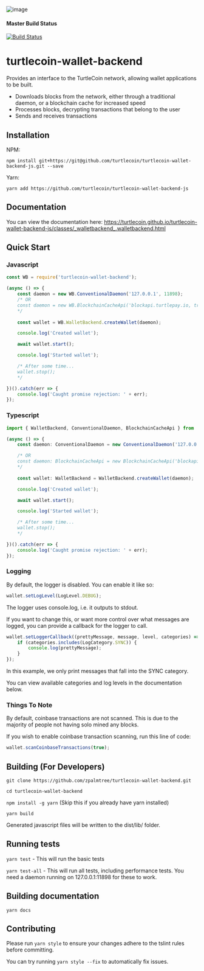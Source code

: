 ![image](https://user-images.githubusercontent.com/34389545/35821974-62e0e25c-0a70-11e8-87dd-2cfffeb6ed47.png)

#### Master Build Status
[![Build Status](https://travis-ci.org/turtlecoin/turtlecoin-wallet-backend-js.svg?branch=master)](https://travis-ci.org/turtlecoin/turtlecoin-wallet-backend-js)

# turtlecoin-wallet-backend

Provides an interface to the TurtleCoin network, allowing wallet applications to be built.

* Downloads blocks from the network, either through a traditional daemon, or a blockchain cache for increased speed
* Processes blocks, decrypting transactions that belong to the user
* Sends and receives transactions

## Installation

NPM:

`npm install git+https://git@github.com/turtlecoin/turtlecoin-wallet-backend-js.git --save`

Yarn:

`yarn add https://github.com/turtlecoin/turtlecoin-wallet-backend-js`

## Documentation

You can view the documentation here:  https://turtlecoin.github.io/turtlecoin-wallet-backend-js/classes/_walletbackend_.walletbackend.html

## Quick Start

### Javascript

```javascript
const WB = require('turtlecoin-wallet-backend');

(async () => {
    const daemon = new WB.ConventionalDaemon('127.0.0.1', 11898);
    /* OR
    const daemon = new WB.BlockchainCacheApi('blockapi.turtlepay.io, true');
    */
    
    const wallet = WB.WalletBackend.createWallet(daemon);

    console.log('Created wallet');

    await wallet.start();

    console.log('Started wallet');

    /* After some time...
    wallet.stop();
    */

})().catch(err => {
    console.log('Caught promise rejection: ' + err);
});
```

### Typescript

```typescript
import { WalletBackend, ConventionalDaemon, BlockchainCacheApi } from 'turtlecoin-wallet-backend';

(async () => {
    const daemon: ConventionalDaemon = new ConventionalDaemon('127.0.0.1', 11898);

    /* OR
    const daemon: BlockchainCacheApi = new BlockchainCacheApi('blockapi.turtlepay.io, true);
    */
    
    const wallet: WalletBackend = WalletBackend.createWallet(daemon);

    console.log('Created wallet');

    await wallet.start();

    console.log('Started wallet');

    /* After some time...
    wallet.stop();
    */

})().catch(err => {
    console.log('Caught promise rejection: ' + err);
});
```

### Logging

By default, the logger is disabled. You can enable it like so:

```javascript
wallet.setLogLevel(LogLevel.DEBUG);
```

The logger uses console.log, i.e. it outputs to stdout.

If you want to change this, or want more control over what messages are logged,
you can provide a callback for the logger to call.

```javascript
wallet.setLoggerCallback((prettyMessage, message, level, categories) => {
    if (categories.includes(LogCategory.SYNC)) {
        console.log(prettyMessage);
    }
});
```

In this example, we only print messages that fall into the SYNC category.

You can view available categories and log levels in the documentation below.

### Things To Note

By default, coinbase transactions are not scanned. This is due to the majority of people not having solo mined any blocks.

If you wish to enable coinbase transaction scanning, run this line of code:

```javascript
wallet.scanCoinbaseTransactions(true);
```

## Building (For Developers)

`git clone https://github.com/zpalmtree/turtlecoin-wallet-backend.git`

`cd turtlecoin-wallet-backend`

`npm install -g yarn` (Skip this if you already have yarn installed)

`yarn build`

Generated javascript files will be written to the dist/lib/ folder.

## Running tests

`yarn test` - This will run the basic tests

`yarn test-all` - This will run all tests, including performance tests.
You need a daemon running on 127.0.0.1:11898 for these to work.

## Building documentation

`yarn docs`

## Contributing

Please run `yarn style` to ensure your changes adhere to the tslint rules before committing.

You can try running `yarn style --fix` to automatically fix issues.

